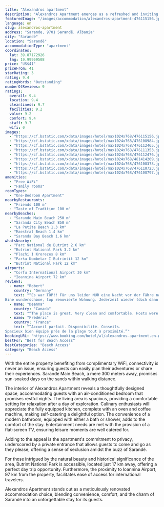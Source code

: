 ```yaml
---
title: "Alexandros apartment"
description: "Alexandros Apartment emerges as a refreshed and inviting option for travelers exploring Sarandë, positioned conveniently close to both Saranda City Beach and La Petite Beach."
featuredImage: "/images/accommodation/alexandros-apartment-476115156.jpg"
language: en
slug: alexandros-apartment
address: "Sarande, 9701 Sarandë, Albania"
city: "Sarandë"
location: "Sarandë"
accommodationType: "apartment"
coordinates:
  lat: 39.87172926
  lng: 19.99959508
price: "US$41"
priceFrom: 41
starRating: 3
rating: 9.4
ratingWords: "Outstanding"
numberOfReviews: 9
ratings:
  overall: 9.4
  location: 9.4
  cleanliness: 9.7
  facilities: 9.2
  value: 9.2
  comfort: 9.4
  staff: 9.7
  wifi: 0
images:
  - "https://cf.bstatic.com/xdata/images/hotel/max1024x768/476115156.jpg?k=f313fa3f8d354d95933afdf7a32068aa63f3ee858e774b45590c929e34e71a6e&o=&hp=1"
  - "https://cf.bstatic.com/xdata/images/hotel/max1024x768/476108984.jpg?k=3bc5ba011262b859666e6c39eec81600c14389e06a04696f1264b045219ac760&o=&hp=1"
  - "https://cf.bstatic.com/xdata/images/hotel/max1024x768/476112465.jpg?k=1dcd9663d39ec65a521314b6855bf4c5093ef31704cdb4b23709f28339ba45bc&o=&hp=1"
  - "https://cf.bstatic.com/xdata/images/hotel/max1024x768/476111353.jpg?k=521eb3d38c429ed8804b9f48910c87f0bd764f0b1b2b61bc81a9e6e8219f79d7&o=&hp=1"
  - "https://cf.bstatic.com/xdata/images/hotel/max1024x768/476112476.jpg?k=cfefa9e62813f9a4ca691cda6c8f30f478f75bdb88989f6bdb9f819b66466955&o=&hp=1"
  - "https://cf.bstatic.com/xdata/images/hotel/max1024x768/481414209.jpg?k=3a5bdb5e2295459eb65292e5507b451bf73a53fb65fdf08710e8855ec40a1a11&o=&hp=1"
  - "https://cf.bstatic.com/xdata/images/hotel/max1024x768/476108373.jpg?k=8fc1e77911d2cd545b226afb63810e5eb800c46450d29caa88b7006b9cd0481b&o=&hp=1"
  - "https://cf.bstatic.com/xdata/images/hotel/max1024x768/476110723.jpg?k=2393b2afc803c9c6a14034efac01eef82d95038ec524418ea3fc8ba8f3620634&o=&hp=1"
  - "https://cf.bstatic.com/xdata/images/hotel/max1024x768/476108797.jpg?k=1ec62b0963667e27361ffa45c1516d70939d7975fa8d7979e5f83864c2ee2695&o=&hp=1"
amenities:
  - "Free WiFi"
  - "Family rooms"
roomTypes:
  - "One-Bedroom Apartment"
nearbyRestaurants:
  - "Friends 100 m"
  - "Taste of Tradition 100 m"
nearbyBeaches:
  - "Sarande Main Beach 250 m"
  - "Saranda City Beach 850 m"
  - "La Petite Beach 1.3 km"
  - "Maestral Beach 1.4 km"
  - "Saranda Bay Beach 1.6 km"
whatsNearby:
  - "Parc National de Butrint 2.6 km"
  - "Butrint National Park 3.2 km"
  - "Plazhi I Krorezes 8 km"
  - "Parku Kombetar I Butrintit 12 km"
  - "Butrint National Park 12 km"
airports:
  - "Corfu International Airport 30 km"
  - "Ioannina Airport 72 km"
reviews:
  - name: "Robert"
    country: "Germany"
    text: "“Es war TOP!! Für uns leider NUR eine Nacht vor der Fähre nach Korfu.
Eine wunderschöne, top renovierte Wohnung. Jederzeit wieder (doch dann länger 😉)”"
  - name: "Deanna"
    country: "Canada"
    text: "“The place is great. Very clean and comfortable. Hosts were very helpful and allowed us to store our luggage before we could check in. The apartment is centrally located with just a short walk to beaches and the main strip. Definitely recommend...”"
  - name: "Frédéric"
    country: "France"
    text: "“Accueil parfait. Disponibilité. Conseils.
Spacieux bien équipé près de la plage tout à proximité.”"
bookingURL: "https://www.booking.com/hotel/al/alexandros-apartment.en-gb.html?aid=8035640"
bestFor: "Best for Beach Access"
bestCategories: "Beach Access"
category: "Beach Access"
---
```


With the entire property benefiting from complimentary WiFi, connectivity is never an issue, ensuring guests can easily plan their adventures or share their experiences. Sarande Main Beach, a mere 300 meters away, promises sun-soaked days on the sands within walking distance.

The interior of Alexandros Apartment reveals a thoughtfully designed space, accommodating guests with an air-conditioned bedroom that promises restful nights. The living area is spacious, providing a comfortable setting for relaxation after a day of exploration. Culinary enthusiasts will appreciate the fully equipped kitchen, complete with an oven and coffee machine, making self-catering a delightful option. The convenience of a modern bathroom, equipped with either a bath or shower, adds to the comfort of the stay. Entertainment needs are met with the provision of a flat-screen TV, ensuring leisure moments are well catered for.

Adding to the appeal is the apartment's commitment to privacy, underscored by a private entrance that allows guests to come and go as they please, offering a sense of seclusion amidst the buzz of Sarandë.

For those intrigued by the natural beauty and historical significance of the area, Butrint National Park is accessible, located just 17 km away, offering a perfect day trip opportunity. Furthermore, the proximity to Ioannina Airport, 97 km from the property, facilitates ease of access for international travelers.

Alexandros Apartment stands out as a meticulously renovated accommodation choice, blending convenience, comfort, and the charm of Sarandë into an unforgettable stay for its guests.